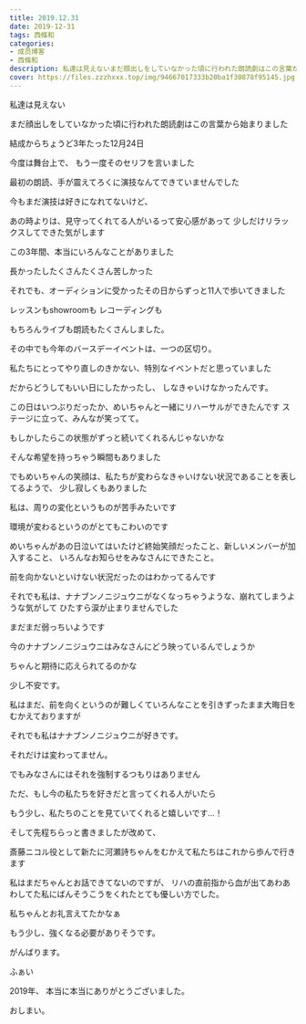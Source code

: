 ```yaml
---
title: 2019.12.31
date: 2019-12-31
tags: 西條和
categories: 
- 成员博客
- 西條和
description: 私達は見えないまだ顔出しをしていなかった頃に行われた朗読劇はこの言葉から始まりました...
cover: https://files.zzzhxxx.top/img/94667017333b20ba1f30878f95145.jpg 
---
```
















私達は見えない






















まだ顔出しをしていなかった頃に行われた朗読劇はこの言葉から始まりました


















結成からちょうど3年たった12月24日










今度は舞台上で、
もう一度そのセリフを言いました













最初の朗読、手が震えてろくに演技なんてできていませんでした









今もまだ演技は好きになれてないけど、

あの時よりは、見守ってくれてる人がいるって安心感があって
少しだけリラックスしてできた気がします

















この3年間、本当にいろんなことがありました


















長かったしたくさんたくさん苦しかった



















それでも、オーディションに受かったその日からずっと11人で歩いてきました










レッスンもshowroomも
レコーディングも








もちろんライブも朗読もたくさんしました。












その中でも今年のバースデーイベントは、一つの区切り。

私たちにとってやり直しのきかない、特別なイベントだと思っていました










だからどうしてもいい日にしたかったし、
しなきゃいけなかったんです。


















この日はいつぶりだったか、めいちゃんと一緒にリハーサルができたんです
ステージに立って、みんなが笑ってて。









もしかしたらこの状態がずっと続いてくれるんじゃないかな







そんな希望を持っちゃう瞬間もありました










でもめいちゃんの笑顔は、私たちが変わらなきゃいけない状況であることを表してるようで、
少し寂しくもありました


















私は、周りの変化というものが苦手みたいです












環境が変わるというのがとてもこわいのです











めいちゃんがあの日泣いてはいたけど終始笑顔だったこと、新しいメンバーが加入すること、
いろんなお知らせをみなさんにできたこと。











前を向かないといけない状況だったのはわかってるんです











それでも私は、ナナブンノニジュウニがなくなっちゃうような、崩れてしまうような気がして
ひたすら涙が止まりませんでした












まだまだ弱っちいようです

















今のナナブンノニジュウニはみなさんにどう映っているんでしょうか





ちゃんと期待に応えられてるのかな











少し不安です。

















私はまだ、前を向くというのが難しくていろんなことを引きずったまま大晦日をむかえておりますが

それでも私はナナブンノニジュウニが好きです。



それだけは変わってません。
















でもみなさんにはそれを強制するつもりはありません




ただ、もし今の私たちを好きだと言ってくれる人がいたら

もう少し、私たちのことを見ていてくれると嬉しいです…！



















そして先程ちらっと書きましたが改めて、


斎藤ニコル役として新たに河瀬詩ちゃんをむかえて私たちはこれから歩んで行きます














私はまだちゃんとお話できてないのですが、
リハの直前指から血が出てあわあわしてた私にばんそうこうをくれたとても優しい方でした。







私ちゃんとお礼言えてたかなぁ















もう少し、強くなる必要がありそうです。









がんばります。

























ふぁい












2019年、
本当に本当にありがとうございました。



















おしまい。


